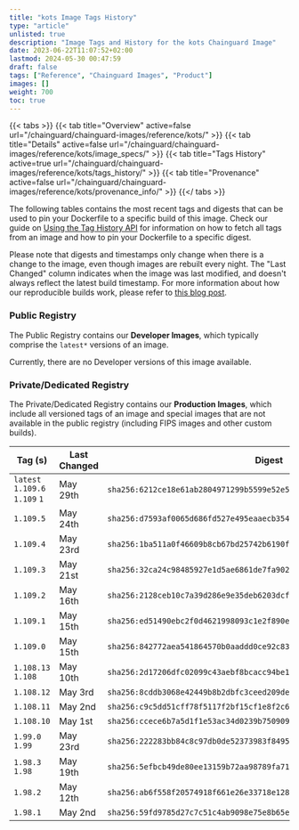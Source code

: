 ```yaml
---
title: "kots Image Tags History"
type: "article"
unlisted: true
description: "Image Tags and History for the kots Chainguard Image"
date: 2023-06-22T11:07:52+02:00
lastmod: 2024-05-30 00:47:59
draft: false
tags: ["Reference", "Chainguard Images", "Product"]
images: []
weight: 700
toc: true
---
```


{{< tabs >}}
{{< tab title="Overview" active=false url="/chainguard/chainguard-images/reference/kots/" >}}
{{< tab title="Details" active=false url="/chainguard/chainguard-images/reference/kots/image_specs/" >}}
{{< tab title="Tags History" active=true url="/chainguard/chainguard-images/reference/kots/tags_history/" >}}
{{< tab title="Provenance" active=false url="/chainguard/chainguard-images/reference/kots/provenance_info/" >}}
{{</ tabs >}}

The following tables contains the most recent tags and digests that can be used to pin your Dockerfile to a specific build of this image. Check our guide on [Using the Tag History API](/chainguard/chainguard-images/using-the-tag-history-api/) for information on how to fetch all tags from an image and how to pin your Dockerfile to a specific digest.

Please note that digests and timestamps only change when there is a change to the image, even though images are rebuilt every night. The "Last Changed" column indicates when the image was last modified, and doesn't always reflect the latest build timestamp. For more information about how our reproducible builds work, please refer to [this blog post](https://www.chainguard.dev/unchained/reproducing-chainguards-reproducible-image-builds).

### Public Registry
The Public Registry contains our **Developer Images**, which typically comprise the `latest*` versions of an image.

Currently, there are no Developer versions of this image available.

### Private/Dedicated Registry
The Private/Dedicated Registry contains our **Production Images**, which include all versioned tags of an image and special images that are not available in the public registry (including FIPS images and other custom builds).

| Tag (s)                         | Last Changed | Digest                                                                    |
|---------------------------------|--------------|---------------------------------------------------------------------------|
|  `latest` `1.109.6` `1.109` `1` | May 29th     | `sha256:6212ce18e61ab2804971299b5599e52e5774ad55c92b611179db0c2f3ccec9df` |
|  `1.109.5`                      | May 24th     | `sha256:d7593af0065d686fd527e495eaaecb35428ff4432df239b3bc4297bf63ce7cde` |
|  `1.109.4`                      | May 23rd     | `sha256:1ba511a0f46609b8cb67bd25742b6190f47b045eff396d384608c7f2ebb805a1` |
|  `1.109.3`                      | May 21st     | `sha256:32ca24c98485927e1d5ae6861de7fa9027e88cb0b8ccc649169abb53a786a845` |
|  `1.109.2`                      | May 16th     | `sha256:2128ceb10c7a39d286e9e35deb6203dcf8edc12f8e70f7198796f4318f1288af` |
|  `1.109.1`                      | May 15th     | `sha256:ed51490ebc2f0d4621998093c1e2f890e053306a46c2c332fa15a0a6399f4935` |
|  `1.109.0`                      | May 15th     | `sha256:842772aea541864570b0aaddd0ce92c83b2c9886a5b9d4f0bcf66aa66373009f` |
|  `1.108.13` `1.108`             | May 10th     | `sha256:2d17206dfc02099c43aebf8bcacc94be171342402cca23c6e240c5641fbca3f3` |
|  `1.108.12`                     | May 3rd      | `sha256:8cddb3068e42449b8b2dbfc3ceed209de4c82902e2c68f3342db3c9dd2e98bb0` |
|  `1.108.11`                     | May 2nd      | `sha256:c9c5dd51cff78f5117f2bf15cf1e8f2c65292dd30698047f6b3057424c74c82b` |
|  `1.108.10`                     | May 1st      | `sha256:ccece6b7a5d1f1e53ac34d0239b750909d730396aab0fb0ccc75bdec663a7cc0` |
|  `1.99.0` `1.99`                | May 23rd     | `sha256:222283bb84c8c97db0de52373983f8495cf815c82d91e673948e710a374433ce` |
|  `1.98.3` `1.98`                | May 19th     | `sha256:5efbcb49de80ee13159b72aa98789fa7190bfcc534bb2fc1dcbc185d42b46132` |
|  `1.98.2`                       | May 12th     | `sha256:ab6f558f20574918f661e26e33718e12817de2fc2a109460378c1f54cf27c947` |
|  `1.98.1`                       | May 2nd      | `sha256:59fd9785d27c7c51c4ab9098e75e8b65e1d94d87e85e252153a3f24cea5cb2ff` |


